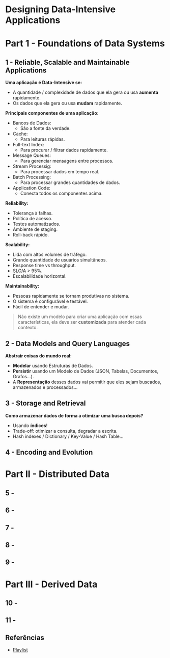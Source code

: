 # Designing Data-Intensive Applications

# Part 1 - Foundations of Data Systems

## 1 - Reliable, Scalable and Maintainable Applications

**Uma aplicação é Data-Intensive se:**
- A quantidade / complexidade de dados que ela gera ou usa **aumenta** rapidamente.
- Os dados que ela gera ou usa **mudam** rapidamente.

**Principais componentes de uma aplicação:**
- Bancos de Dados:
	- São a fonte da verdade.
- Cache:
	- Para leituras rápidas.
- Full-text Index:
	- Para procurar / filtrar dados rapidamente.
- Message Queues:
	- Para gerenciar mensagens entre processos.
- Stream Processig:
	- Para processar dados em tempo real.
- Batch Processing:
	- Para processar grandes quantidades de dados.
- Application Code:
	- Conecta todos os componentes acima.

**Reliability:**
- Tolerança à falhas.
- Política de acesso.
- Testes automatizados.
- Ambiente de staging.
- Roll-back rápido.

**Scalability:**
- Lida com altos volumes de tráfego.
- Grande quantidade de usuários simultâneos.
- Response time vs throughput.
- SLO/A > 95%.
- Escalabilidade horizontal.

**Maintainability:**
- Pessoas rapidamente se tornam produtivas no sistema.
- O sistema é configurável e testável.
- Fácil de entender e mudar.

> Não existe um modelo para criar uma aplicação com essas características, ela deve ser **customizada** para atender cada contexto.

## 2 - Data Models and Query Languages

**Abstrair coisas do mundo real:**
- **Modelar** usando Estruturas de Dados.
- **Persistir** usando um Modelo de Dados (JSON, Tabelas, Documentos, Grafos...).
- A **Representação** desses dados vai permitir que eles sejam buscados, armazenados e processados...

## 3 - Storage and Retrieval

**Como armazenar dados de forma a otimizar uma busca depois?**
- Usando **índices**!
- Trade-off: otimizar a consulta, degradar a escrita.
- Hash indexes / Dictionary / Key-Value / Hash Table... 

## 4 - Encoding and Evolution







# Part II - Distributed Data


## 5 - 


## 6 - 


## 7 - 


## 8 - 


## 9 - 





# Part III - Derived Data

## 10 - 


## 11 - 

## Referências
- [Playlist](https://www.youtube.com/watch?v=PdtlXdse7pw&list=PL4KdJM8LzAMecwInbBK5GJ3Anz-ts75RQ)
